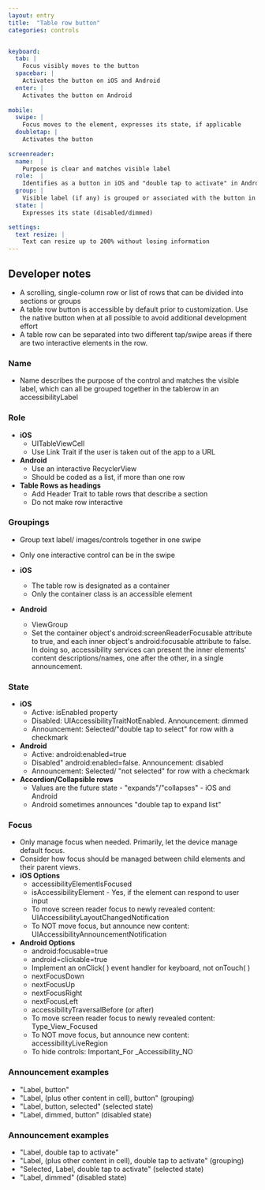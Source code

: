 ```yaml
---
layout: entry
title:  "Table row button"
categories: controls


keyboard:
  tab: |
    Focus visibly moves to the button
  spacebar: |
    Activates the button on iOS and Android
  enter: |
    Activates the button on Android
          
mobile:
  swipe: |
    Focus moves to the element, expresses its state, if applicable
  doubletap: |
    Activates the button
    
screenreader: 
  name:  |
    Purpose is clear and matches visible label
  role:  |
    Identifies as a button in iOS and "double tap to activate" in Android
  group: |
    Visible label (if any) is grouped or associated with the button in a single swipe
  state: |
    Expresses its state (disabled/dimmed)

settings:
  text resize: |
    Text can resize up to 200% without losing information
---
```


## Developer notes

- A scrolling, single-column row or list of rows that can be divided into sections or groups
- A table row button is accessible by default prior to customization. Use the native button when at all possible to avoid additional development effort
- A table row can be separated into two different tap/swipe areas if there are two interactive elements in the row.

### Name

- Name describes the purpose of the control and matches the visible label, which can all be grouped together in the tablerow in an accessibilityLabel

### Role

- **iOS**
  - UITableViewCell
  - Use Link Trait if the user is taken out of the app to a URL
- **Android**
  - Use an interactive RecyclerView
  - Should be coded as a list, if more than one row
- **Table Rows as headings**  
  - Add Header Trait to table rows that describe a section
  - Do not make row interactive

### Groupings

- Group text label/ images/controls together in one swipe
- Only one interactive control can be in the swipe  
  
- **iOS**
  - The table row is designated as a container
  - Only the container class is an accessible element
- **Android**
  - ViewGroup
  - Set the container object's android:screenReaderFocusable attribute to true, and each inner object's android:focusable attribute to false. In doing so, accessibility services can present the inner elements' content descriptions/names, one after the other, in a single announcement.

### State

- **iOS**  
  - Active: isEnabled property
  - Disabled: UIAccessibilityTraitNotEnabled. Announcement: dimmed
  - Announcement: Selected/"double tap to select" for row with a checkmark
- **Android**  
  - Active: android:enabled=true
  - Disabled" android:enabled=false. Announcement: disabled
  - Announcement: Selected/ "not selected" for row with a checkmark
- **Accordion/Collapsible rows**
  - Values are the future state - "expands"/"collapses" - iOS and Android
  - Android sometimes announces "double tap to expand list"  
    

### Focus

- Only manage focus when needed. Primarily, let the device manage default focus.  
- Consider how focus should be managed between child elements and their parent views.
- **iOS Options**
  - accessibilityElementIsFocused
  - isAccessibilityElement - Yes, if the element can respond to user input
  - To move screen reader focus to newly revealed content: UIAccessibilityLayoutChangedNotification
  - To NOT move focus, but announce new content: UIAccessibilityAnnouncementNotification
- **Android Options**
  - android:focusable=true
  - android=clickable=true
  - Implement an onClick( ) event handler for keyboard, not onTouch( )
  - nextFocusDown
  - nextFocusUp
  - nextFocusRight
  - nextFocusLeft
  - accessibilityTraversalBefore (or after)
  - To move screen reader focus to newly revealed content: Type_View_Focused
  - To NOT move focus, but announce new content: accessibilityLiveRegion
  - To hide controls: Important_For _Accessibility_NO
 
### Announcement examples
- "Label, button"  
- "Label, (plus other content in cell), button" (grouping)
- "Label, button, selected" (selected state)
- "Label, dimmed, button" (disabled state)


### Announcement examples
- "Label, double tap to activate"
- "Label, (plus other content in cell), double tap to activate" (grouping)
- "Selected, Label, double tap to activate" (selected state)
- "Label, dimmed" (disabled state)
